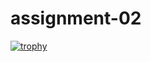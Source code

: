 # assignment-02
[![trophy](https://github-profile-trophy.vercel.app/?username=LinkMusukutwa)](https://github.com/ryo-ma/github-profile-trophy)
